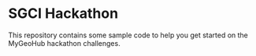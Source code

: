 # SGCI Hackathon

This repository contains some sample code to help you get started on the MyGeoHub hackathon challenges. 
